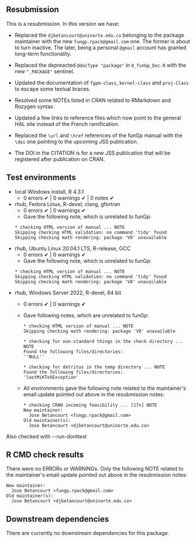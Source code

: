 ## Resubmission
This is a resubmission. In this version we have:

* Replaced the `djbetancourt@uninorte.edu.co` belonging to the
  package maintainer with the new `fungp.rpack@gmail.com` one.
  The former is about to turn inactive. The later, being a personal
  `@gmail` account has granted long-term functionality.

* Replaced the depreacted `@docType "package"` in `0_funGp_Doc.R`
  with the new `"_PACKAGE"` sentinel.

* Updated the documentation of `fgpm-class`, `kernel-class` and
  `proj-Class` to escape some textual braces.

* Resolved some NOTEs listed in CRAN related to RMarkdown and
  Rozygen syntax.

* Updated a few links to reference files which now point to the
  general HAL site instead of the French ramification.

* Replaced the `\url` and `\href` references of the funGp manual
  with the `\doi` one pointing to the upcoming JSS publication.
  
* The DOI in the CITATION is for a new JSS publication that will
  be registered after publication on CRAN.


## Test environments
* local Windows install, R 4.3.1
  - 0 errors ✔ | 0 warnings ✔ | 0 notes ✔
* rhub, Fedora Linux, R-devel, clang, gfortran
  - 0 errors ✔ | 0 warnings ✔
  - Gave the following note, which is unrelated to funGp:
  ```
  * checking HTML version of manual ... NOTE
  Skipping checking HTML validation: no command 'tidy' found
  Skipping checking math rendering: package 'V8' unavailable
  ```
* rhub, Ubuntu Linux 20.04.1 LTS, R-release, GCC
  - 0 errors ✔ | 0 warnings ✔
  - Gave the following note, which is unrelated to funGp:
  ```
  * checking HTML version of manual ... NOTE
  Skipping checking HTML validation: no command 'tidy' found
  Skipping checking math rendering: package 'V8' unavailable
  ```
* rhub, Windows Server 2022, R-devel, 64 bit
  - 0 errors ✔ | 0 warnings ✔
  - Gave following notes, which are unrelated to funGp:
    ```
    * checking HTML version of manual ... NOTE
    Skipping checking math rendering: package 'V8' unavailable
    
    * checking for non-standard things in the check directory ... NOTE
    Found the following files/directories:
    ''NULL''
    
    * checking for detritus in the temp directory ... NOTE
    Found the following files/directories:
    'lastMiKTeXException'
    ```
    
  - All environments gave the following note related to the
    maintainer's email update pointed out above in the
    resubmission notes:
    ```
    * checking CRAN incoming feasibility ... [17s] NOTE
    New maintainer:
      Jose Betancourt <fungp.rpack@gmail.com>
    Old maintainer(s):
      Jose Betancourt <djbetancourt@uninorte.edu.co>
    ```

Also checked with --run-donttest


## R CMD check results
There were no ERRORs or WARNINGs. Only the following NOTE
related to the maintainer's email update pointed out above
in the resubmission notes:
  ```
  New maintainer:
    Jose Betancourt <fungp.rpack@gmail.com>
  Old maintainer(s):
    Jose Betancourt <djbetancourt@uninorte.edu.co>
  ```


## Downstream dependencies
There are currently no downstream dependencies for this package.
